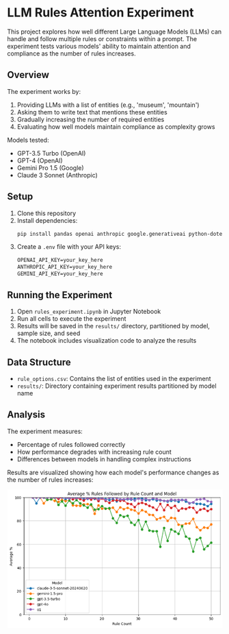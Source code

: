 # LLM Rules Attention Experiment

This project explores how well different Large Language Models (LLMs) can handle and follow multiple rules or constraints within a prompt. The experiment tests various models' ability to maintain attention and compliance as the number of rules increases.

## Overview

The experiment works by:
1. Providing LLMs with a list of entities (e.g., 'museum', 'mountain')
2. Asking them to write text that mentions these entities
3. Gradually increasing the number of required entities
4. Evaluating how well models maintain compliance as complexity grows

Models tested:
- GPT-3.5 Turbo (OpenAI)
- GPT-4 (OpenAI)
- Gemini Pro 1.5 (Google)
- Claude 3 Sonnet (Anthropic)

## Setup

1. Clone this repository
2. Install dependencies:
   ```bash
   pip install pandas openai anthropic google.generativeai python-dotenv
   ```
3. Create a `.env` file with your API keys:
   ```
   OPENAI_API_KEY=your_key_here
   ANTHROPIC_API_KEY=your_key_here
   GEMINI_API_KEY=your_key_here
   ```

## Running the Experiment

1. Open `rules_experiment.ipynb` in Jupyter Notebook
2. Run all cells to execute the experiment
3. Results will be saved in the `results/` directory, partitioned by model, sample size, and seed
4. The notebook includes visualization code to analyze the results

## Data Structure

- `rule_options.csv`: Contains the list of entities used in the experiment
- `results/`: Directory containing experiment results partitioned by model name

## Analysis

The experiment measures:
- Percentage of rules followed correctly
- How performance degrades with increasing rule count
- Differences between models in handling complex instructions

Results are visualized showing how each model's performance changes as the number of rules increases:

![Model Performance Chart](chart.png)